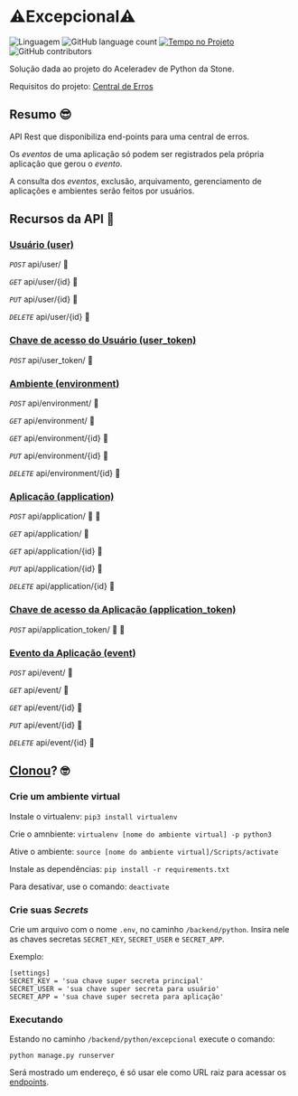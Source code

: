 # :warning:Excepcional:warning:

![Linguagem](https://img.shields.io/github/languages/top/melissatvs/excepcional) ![GitHub language count](https://img.shields.io/github/languages/count/melissatvs/excepcional) [![Tempo no Projeto](https://wakatime.com/badge/github/melissatvs/excepcional.svg)](https://wakatime.com/badge/github/melissatvs/excepcional) ![GitHub contributors](https://img.shields.io/github/contributors/melissatvs/excepcional)


Solução dada ao projeto do Aceleradev de Python da Stone.

Requisitos do projeto: [Central de Erros](central-erros.md)


## Resumo :sunglasses: 

API Rest que disponibiliza end-points para uma central de erros.

Os *eventos* de uma aplicação só podem ser registrados pela própria aplicação que gerou o *evento*.

A consulta dos *eventos*, exclusão, arquivamento, gerenciamento de aplicações e ambientes serão feitos por usuários.


## Recursos da API :monocle_face:

### [Usuário (user)](/reference/user.md)

*`POST`* api/user/ :key:

*`GET`* api/user/{id} :closed_lock_with_key:

*`PUT`* api/user/{id} :closed_lock_with_key:

*`DELETE`* api/user/{id} :closed_lock_with_key:


### [Chave de acesso do Usuário (user_token)](/reference/user_token.md)

*`POST`* api/user_token/ :key:


### [Ambiente (environment)](/reference/environment.md)

*`POST`* api/environment/ :closed_lock_with_key:

*`GET`* api/environment/ :closed_lock_with_key:

*`GET`* api/environment/{id} :closed_lock_with_key:

*`PUT`* api/environment/{id} :closed_lock_with_key:

*`DELETE`* api/environment/{id} :closed_lock_with_key:


### [Aplicação (application)](/reference/application.md)

*`POST`* api/application/ :closed_lock_with_key: :key:

*`GET`* api/application/ :closed_lock_with_key:

*`GET`* api/application/{id} :closed_lock_with_key:

*`PUT`* api/application/{id} :closed_lock_with_key:

*`DELETE`* api/application/{id} :closed_lock_with_key:


### [Chave de acesso da Aplicação (application_token)](/reference/application_token.md)

*`POST`* api/application_token/ :closed_lock_with_key: :key:


### [Evento da Aplicação (event)](/reference/event.md)

*`POST`* api/event/ :closed_lock_with_key:

*`GET`* api/event/ :closed_lock_with_key:

*`GET`* api/event/{id} :closed_lock_with_key:

*`PUT`* api/event/{id} :closed_lock_with_key:

*`DELETE`* api/event/{id} :closed_lock_with_key:


## [Clonou](https://github.com/melissatvs/excepcional/archive/master.zip)? :nerd_face:

### Crie um ambiente virtual

Instale o virtualenv: `pip3 install virtualenv`

Crie o amnbiente: `virtualenv [nome do ambiente virtual] -p python3`

Ative o ambiente: `source [nome do ambiente virtual]/Scripts/activate`

Instale as dependências: `pip install -r requirements.txt`

Para desativar, use o comando: `deactivate`


### Crie suas *Secrets*

Crie um arquivo com o nome `.env`,  no caminho `/backend/python`.
Insira nele as chaves secretas `SECRET_KEY`, `SECRET_USER` e `SECRET_APP`.

Exemplo:
```
[settings]
SECRET_KEY = 'sua chave super secreta principal'
SECRET_USER = 'sua chave super secreta para usuário'
SECRET_APP = 'sua chave super secreta para aplicação'
```

### Executando

Estando no caminho `/backend/python/excepcional` execute o comando:

`python manage.py runserver`

Será mostrado um endereço, é só usar ele como URL raiz para acessar os [endpoints](#recursos-da-api-monocle_face).